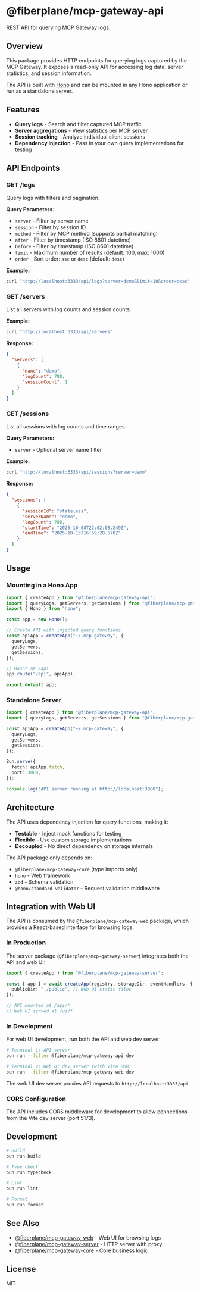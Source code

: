 # @fiberplane/mcp-gateway-api

REST API for querying MCP Gateway logs.

## Overview

This package provides HTTP endpoints for querying logs captured by the MCP Gateway. It exposes a read-only API for accessing log data, server statistics, and session information.

The API is built with [Hono](https://hono.dev/) and can be mounted in any Hono application or run as a standalone server.

## Features

- **Query logs** - Search and filter captured MCP traffic
- **Server aggregations** - View statistics per MCP server
- **Session tracking** - Analyze individual client sessions
- **Dependency injection** - Pass in your own query implementations for testing

## API Endpoints

### GET /logs

Query logs with filters and pagination.

**Query Parameters:**
- `server` - Filter by server name
- `session` - Filter by session ID
- `method` - Filter by MCP method (supports partial matching)
- `after` - Filter by timestamp (ISO 8601 datetime)
- `before` - Filter by timestamp (ISO 8601 datetime)
- `limit` - Maximum number of results (default: 100, max: 1000)
- `order` - Sort order: `asc` or `desc` (default: `desc`)

**Example:**
```bash
curl "http://localhost:3333/api/logs?server=demo&limit=10&order=desc"
```

### GET /servers

List all servers with log counts and session counts.

**Example:**
```bash
curl "http://localhost:3333/api/servers"
```

**Response:**
```json
{
  "servers": [
    {
      "name": "demo",
      "logCount": 788,
      "sessionCount": 1
    }
  ]
}
```

### GET /sessions

List all sessions with log counts and time ranges.

**Query Parameters:**
- `server` - Optional server name filter

**Example:**
```bash
curl "http://localhost:3333/api/sessions?server=demo"
```

**Response:**
```json
{
  "sessions": [
    {
      "sessionId": "stateless",
      "serverName": "demo",
      "logCount": 788,
      "startTime": "2025-10-08T22:02:08.249Z",
      "endTime": "2025-10-15T16:59:28.570Z"
    }
  ]
}
```

## Usage

### Mounting in a Hono App

```typescript
import { createApp } from "@fiberplane/mcp-gateway-api";
import { queryLogs, getServers, getSessions } from "@fiberplane/mcp-gateway-core";
import { Hono } from "hono";

const app = new Hono();

// Create API with injected query functions
const apiApp = createApp("~/.mcp-gateway", {
  queryLogs,
  getServers,
  getSessions,
});

// Mount at /api
app.route("/api", apiApp);

export default app;
```

### Standalone Server

```typescript
import { createApp } from "@fiberplane/mcp-gateway-api";
import { queryLogs, getServers, getSessions } from "@fiberplane/mcp-gateway-core";

const apiApp = createApp("~/.mcp-gateway", {
  queryLogs,
  getServers,
  getSessions,
});

Bun.serve({
  fetch: apiApp.fetch,
  port: 3000,
});

console.log("API server running at http://localhost:3000");
```

## Architecture

The API uses dependency injection for query functions, making it:

- **Testable** - Inject mock functions for testing
- **Flexible** - Use custom storage implementations
- **Decoupled** - No direct dependency on storage internals

The API package only depends on:
- `@fiberplane/mcp-gateway-core` (type imports only)
- `hono` - Web framework
- `zod` - Schema validation
- `@hono/standard-validator` - Request validation middleware

## Integration with Web UI

The API is consumed by the `@fiberplane/mcp-gateway-web` package, which provides a React-based interface for browsing logs.

### In Production

The server package (`@fiberplane/mcp-gateway-server`) integrates both the API and web UI:

```typescript
import { createApp } from "@fiberplane/mcp-gateway-server";

const { app } = await createApp(registry, storageDir, eventHandlers, {
  publicDir: "./public", // Web UI static files
});

// API mounted at /api/*
// Web UI served at /ui/*
```

### In Development

For web UI development, run both the API and web dev server:

```bash
# Terminal 1: API server
bun run --filter @fiberplane/mcp-gateway-api dev

# Terminal 2: Web UI dev server (with Vite HMR)
bun run --filter @fiberplane/mcp-gateway-web dev
```

The web UI dev server proxies API requests to `http://localhost:3333/api`.

### CORS Configuration

The API includes CORS middleware for development to allow connections from the Vite dev server (port 5173).

## Development

```bash
# Build
bun run build

# Type check
bun run typecheck

# Lint
bun run lint

# Format
bun run format
```

## See Also

- [@fiberplane/mcp-gateway-web](../web) - Web UI for browsing logs
- [@fiberplane/mcp-gateway-server](../server) - HTTP server with proxy
- [@fiberplane/mcp-gateway-core](../core) - Core business logic

## License

MIT
